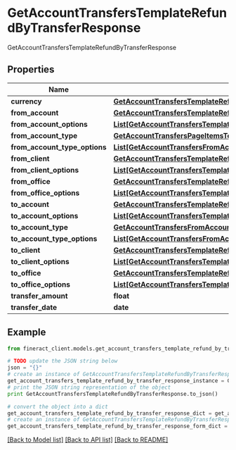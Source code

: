 # GetAccountTransfersTemplateRefundByTransferResponse

GetAccountTransfersTemplateRefundByTransferResponse

## Properties

Name | Type | Description | Notes
------------ | ------------- | ------------- | -------------
**currency** | [**GetAccountTransfersTemplateRefundByTransferCurrency**](GetAccountTransfersTemplateRefundByTransferCurrency.md) |  | [optional] 
**from_account** | [**GetAccountTransfersTemplateRefundByTransferFromAccount**](GetAccountTransfersTemplateRefundByTransferFromAccount.md) |  | [optional] 
**from_account_options** | [**List[GetAccountTransfersTemplateRefundByTransferFromAccountOptions]**](GetAccountTransfersTemplateRefundByTransferFromAccountOptions.md) |  | [optional] 
**from_account_type** | [**GetAccountTransfersPageItemsToAccountType**](GetAccountTransfersPageItemsToAccountType.md) |  | [optional] 
**from_account_type_options** | [**List[GetAccountTransfersFromAccountType]**](GetAccountTransfersFromAccountType.md) |  | [optional] 
**from_client** | [**GetAccountTransfersTemplateRefundByTransferFromClient**](GetAccountTransfersTemplateRefundByTransferFromClient.md) |  | [optional] 
**from_client_options** | [**List[GetAccountTransfersTemplateRefundByTransferFromClientOptions]**](GetAccountTransfersTemplateRefundByTransferFromClientOptions.md) |  | [optional] 
**from_office** | [**GetAccountTransfersTemplateRefundByTransferFromOffice**](GetAccountTransfersTemplateRefundByTransferFromOffice.md) |  | [optional] 
**from_office_options** | [**List[GetAccountTransfersTemplateRefundByTransferFromOfficeOptions]**](GetAccountTransfersTemplateRefundByTransferFromOfficeOptions.md) |  | [optional] 
**to_account** | [**GetAccountTransfersTemplateRefundByTransferToAccount**](GetAccountTransfersTemplateRefundByTransferToAccount.md) |  | [optional] 
**to_account_options** | [**List[GetAccountTransfersTemplateRefundByTransferToAccount]**](GetAccountTransfersTemplateRefundByTransferToAccount.md) |  | [optional] 
**to_account_type** | [**GetAccountTransfersFromAccountType**](GetAccountTransfersFromAccountType.md) |  | [optional] 
**to_account_type_options** | [**List[GetAccountTransfersFromAccountType]**](GetAccountTransfersFromAccountType.md) |  | [optional] 
**to_client** | [**GetAccountTransfersTemplateRefundByTransferToClient**](GetAccountTransfersTemplateRefundByTransferToClient.md) |  | [optional] 
**to_client_options** | [**List[GetAccountTransfersTemplateRefundByTransferFromClientOptions]**](GetAccountTransfersTemplateRefundByTransferFromClientOptions.md) |  | [optional] 
**to_office** | [**GetAccountTransfersTemplateRefundByTransferFromOffice**](GetAccountTransfersTemplateRefundByTransferFromOffice.md) |  | [optional] 
**to_office_options** | [**List[GetAccountTransfersTemplateRefundByTransferFromOfficeOptions]**](GetAccountTransfersTemplateRefundByTransferFromOfficeOptions.md) |  | [optional] 
**transfer_amount** | **float** |  | [optional] 
**transfer_date** | **date** |  | [optional] 

## Example

```python
from fineract_client.models.get_account_transfers_template_refund_by_transfer_response import GetAccountTransfersTemplateRefundByTransferResponse

# TODO update the JSON string below
json = "{}"
# create an instance of GetAccountTransfersTemplateRefundByTransferResponse from a JSON string
get_account_transfers_template_refund_by_transfer_response_instance = GetAccountTransfersTemplateRefundByTransferResponse.from_json(json)
# print the JSON string representation of the object
print GetAccountTransfersTemplateRefundByTransferResponse.to_json()

# convert the object into a dict
get_account_transfers_template_refund_by_transfer_response_dict = get_account_transfers_template_refund_by_transfer_response_instance.to_dict()
# create an instance of GetAccountTransfersTemplateRefundByTransferResponse from a dict
get_account_transfers_template_refund_by_transfer_response_form_dict = get_account_transfers_template_refund_by_transfer_response.from_dict(get_account_transfers_template_refund_by_transfer_response_dict)
```
[[Back to Model list]](../README.md#documentation-for-models) [[Back to API list]](../README.md#documentation-for-api-endpoints) [[Back to README]](../README.md)


